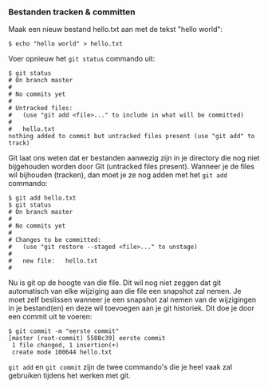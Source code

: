 ### Bestanden tracken & committen

Maak een nieuw bestand hello.txt aan met de tekst "hello world":

	$ echo "hello world" > hello.txt

Voer opnieuw het `git status` commando uit:

	$ git status
	# On branch master
	#
	# No commits yet
	#
	# Untracked files:
	#   (use "git add <file>..." to include in what will be committed)
	#
	#	hello.txt
	nothing added to commit but untracked files present (use "git add" to track)

Git laat ons weten dat er bestanden aanwezig zijn in je directory die nog niet bijgehouden worden door Git (untracked files present). Wanneer je de files wil bijhouden (tracken), dan moet je ze nog adden met het `git add` commando:

	$ git add hello.txt
	$ git status
	# On branch master
	#
	# No commits yet
	#
	# Changes to be committed:
	#   (use "git restore --staged <file>..." to unstage)
	#
	#	new file:   hello.txt
	#

Nu is git op de hoogte van die file. Dit wil nog niet zeggen dat git automatisch van elke wijziging aan die file een snapshot zal nemen. Je moet zelf beslissen wanneer je een snapshot zal nemen van de wijzigingen in je bestand(en) en deze wil toevoegen aan je git historiek. Dit doe je door een commit uit te voeren:

	$ git commit -m "eerste commit"
	[master (root-commit) 5588c39] eerste commit
	 1 file changed, 1 insertion(+)
	 create mode 100644 hello.txt

`git add` en `git commit` zijn de twee commando's die je heel vaak zal gebruiken tijdens het werken met git.
